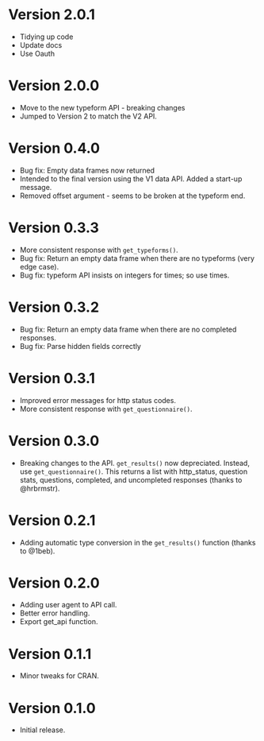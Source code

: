 # Version 2.0.1
  * Tidying up code
  * Update docs
  * Use Oauth

# Version 2.0.0
  * Move to the new typeform API - breaking changes
  * Jumped to Version 2 to match the V2 API.
  
# Version 0.4.0
  * Bug fix: Empty data frames now returned
  * Intended to the final version using the V1 data API. Added a start-up message.
  * Removed offset argument - seems to be broken at the typeform end.

# Version 0.3.3
  * More consistent response with `get_typeforms()`.
  * Bug fix: Return an empty data frame when there are no typeforms (very edge case).
  * Bug fix: typeform API insists on integers for times; so use times.

# Version 0.3.2
  * Bug fix: Return an empty data frame when there are no completed responses.
  * Bug fix: Parse hidden fields correctly

# Version 0.3.1
  * Improved error messages for http status codes.
  * More consistent response with `get_questionnaire()`.

# Version 0.3.0
  * Breaking changes to the API. `get_results()` now depreciated. 
  Instead, use `get_questionnaire()`. This returns a list with http_status, 
    question stats, questions, completed, and uncompleted responses (thanks to @hrbrmstr).

# Version 0.2.1
  * Adding automatic type conversion in the `get_results()` function (thanks to @1beb).

# Version 0.2.0
  * Adding user agent to API call.
  * Better error handling.
  * Export get_api function.

# Version 0.1.1
  * Minor tweaks for CRAN.

# Version 0.1.0
  * Initial release.
